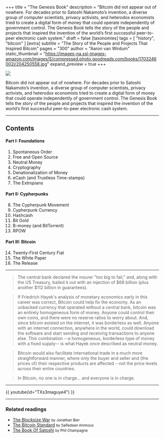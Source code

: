 +++
title = "The Genesis Book"
description = "Bitcoin did not appear out of nowhere. For decades prior to Satoshi Nakamoto’s invention, a diverse group of computer scientists, privacy activists, and heterodox economists tried to create a digital form of money that could operate independently of government control. The Genesis Book tells the story of the people and projects that inspired the invention of the world’s first successful peer-to-peer electronic cash system."
draft = false
[taxonomies]
tags = [ "history", "bitcoin" ]
[extra]
subtitle = "The Story of the People and Projects That Inspired Bitcoin"
pages = "300"
author = "Aaron van Wirdum"
static_thumbnail = "https://images-na.ssl-images-amazon.com/images/S/compressed.photo.goodreads.com/books/1703246002i/204250558.jpg"
expand_preview = true
+++

<img border="0" src="https://images-na.ssl-images-amazon.com/images/S/compressed.photo.goodreads.com/books/1703246002i/204250558.jpg" >

Bitcoin did not appear out of nowhere. For decades prior to Satoshi Nakamoto’s invention, a diverse group of computer scientists, privacy activists, and heterodox economists tried to create a digital form of money that could operate independently of government control. The Genesis Book tells the story of the people and projects that inspired the invention of the world’s first successful peer-to-peer electronic cash system.

<!-- more -->

---

## Contents

#### Part I: Foundations

1. Spontaneous Order
2. Free and Open Source 
3. Neutral Money
4. Cryptography
5. Denationalization of Money
6. eCash (and Trustless Time-stamps)
7. The Extropians

#### Part II: Cypherpunks

8. The Cypherpunk Movement
9. Cypherpunk Currency
10. Hashcash
11. Bit Gold
12. B-money (and BitTorrent)
13. RPOW

#### Part III: Bitcoin

14. Twenty-First Century Fiat
15. The White Paper
16. The Release

---

> The central bank declared the insurer "too big to fail," and, along with the US Treasury, bailed it out with an injection of $68 billion (plus another $112 billion in guarantees).

> If Friedrich Hayek's analysis of monetary economics early in this career was correct, Bitcoin could help fix the economy. As an unbacked currency that operated without a central bank, bitcoin was an entirely homogeneous form of money. Anyone could control their own coins, and there were no reserve ratios to worry about. And, since bitcoin existed on the internet, it was borderless as well. Anyone with an internet connection, anywhere in the world, could download the software and start sending and receiving transactions to anyone else.  This combination --a homogeneous, borderless type of money with a fixed supply-- is what Hayek once described as neutral money.

> Bitcoin would also facilitate international trade in a much more straightforward manner, where only the buyer and seller and (the prices of) their respective products are affected --not the price levels across their entire countries.

> In Bitcoin, no one is in charge... and everyone is in charge.

---

{{ youtube(id="TXs3maguye4") }}

---

### Related readings

- [The Blocksize War](/readings/the-blocksize-war/) <small>by Jonathan Bier</small>
- [The Bitcoin Standard](/readings/the-bitcoin-standard/) <small>by Saifedean Ammous</small>
- [The Book Of Satoshi](/readings/the-book-of-satoshi/) <small>by Phil Champagne</small>
